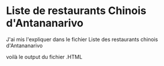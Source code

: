 # Liste de restaurants Chinois d'Antananarivo 

J'ai mis l'expliquer dans le fichier Liste des restaurants chinois d'Antananarivo 

voilà le output du fichier .HTML 



